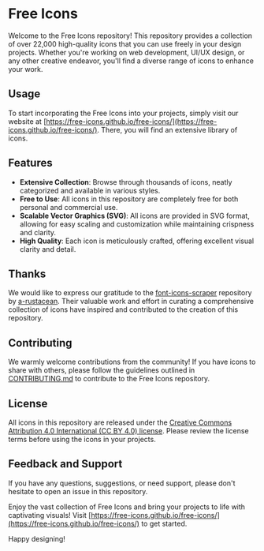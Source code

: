 # Free Icons

Welcome to the Free Icons repository! This repository provides a collection of over 22,000 high-quality icons that you can use freely in your design projects. Whether you're working on web development, UI/UX design, or any other creative endeavor, you'll find a diverse range of icons to enhance your work.

## Usage

To start incorporating the Free Icons into your projects, simply visit our website at [https://free-icons.github.io/free-icons/](https://free-icons.github.io/free-icons/). There, you will find an extensive library of icons.

## Features

- **Extensive Collection**: Browse through thousands of icons, neatly categorized and available in various styles.
- **Free to Use**: All icons in this repository are completely free for both personal and commercial use.
- **Scalable Vector Graphics (SVG)**: All icons are provided in SVG format, allowing for easy scaling and customization while maintaining crispness and clarity.
- **High Quality**: Each icon is meticulously crafted, offering excellent visual clarity and detail.

## Thanks

We would like to express our gratitude to the [font-icons-scraper](https://github.com/a-rustacean/font-icons-scraper) repository by [a-rustacean](https://github.com/a-rustacean). Their valuable work and effort in curating a comprehensive collection of icons have inspired and contributed to the creation of this repository.

## Contributing

We warmly welcome contributions from the community! If you have icons to share with others, please follow the guidelines outlined in [CONTRIBUTING.md](CONTRIBUTING.md) to contribute to the Free Icons repository.

## License

All icons in this repository are released under the [Creative Commons Attribution 4.0 International (CC BY 4.0) license](LICENSE). Please review the license terms before using the icons in your projects.

## Feedback and Support

If you have any questions, suggestions, or need support, please don't hesitate to open an issue in this repository.

Enjoy the vast collection of Free Icons and bring your projects to life with captivating visuals! Visit [https://free-icons.github.io/free-icons/](https://free-icons.github.io/free-icons/) to get started.

Happy designing!

